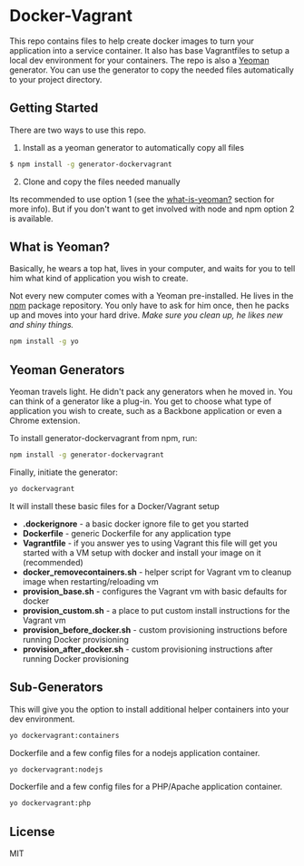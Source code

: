 Docker-Vagrant
==============

This repo contains files to help create docker images to turn your application into a service container. 
It also has base Vagrantfiles to setup a local dev environment for your containers.
The repo is also a [Yeoman](http://yeoman.io) generator. You can use the generator to
copy the needed files automatically to your project directory.

## Getting Started
There are two ways to use this repo. 

1. Install as a yeoman generator to automatically copy all files
```sh
$ npm install -g generator-dockervagrant
 ```
2. Clone and copy the files needed manually

Its recommended to use option 1 (see the [what-is-yeoman?](#what-is-yeoman) section for more info). But if you don't want to get involved with node and npm option 2 is available. 

## What is Yeoman?
Basically, he wears a top hat, lives in your computer, and waits for you to tell him what kind of application you wish to create.

Not every new computer comes with a Yeoman pre-installed. He lives in the [npm](https://npmjs.org) package repository. You only have to ask for him once, then he packs up and moves into your hard drive. *Make sure you clean up, he likes new and shiny things.*

```bash
npm install -g yo
```

## Yeoman Generators

Yeoman travels light. He didn't pack any generators when he moved in. You can think of a generator like a plug-in. You get to choose what type of application you wish to create, such as a Backbone application or even a Chrome extension.

To install generator-dockervagrant from npm, run:

```bash
npm install -g generator-dockervagrant
```

Finally, initiate the generator:

```bash
yo dockervagrant
```

It will install these basic files for a Docker/Vagrant setup

- **.dockerignore** - a basic docker ignore file to get you started
- **Dockerfile** - generic Dockerfile for any application type
- **Vagrantfile** - if you answer yes to using Vagrant this file will get you started with a VM setup with 
docker and install your image on it (recommended)
- **docker_removecontainers.sh** - helper script for Vagrant vm to cleanup image when restarting/reloading vm
- **provision_base.sh** - configures the Vagrant vm with basic defaults for docker
- **provision_custom.sh** - a place to put custom install instructions for the Vagrant vm
- **provision_before_docker.sh** - custom provisioning instructions before running Docker provisioning
- **provision_after_docker.sh** - custom provisioning instructions after running Docker provisioning

## Sub-Generators

This will give you the option to install additional helper containers into your dev environment.
```bash
yo dockervagrant:containers
```

Dockerfile and a few config files for a nodejs application container.
```bash
yo dockervagrant:nodejs
```

Dockerfile and a few config files for a PHP/Apache application container.
```bash
yo dockervagrant:php
```

## License

MIT

